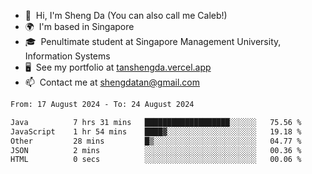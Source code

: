<!---
tan-sd/tan-sd is a ✨ special ✨ repository because its `README.md` (this file) appears on your GitHub profile.
You can click the Preview link to take a look at your changes.
--->
- 👋  Hi, I'm Sheng Da (You can also call me Caleb!)
- 🌍  I'm based in Singapore
- 🎓  Penultimate student at Singapore Management University, Information Systems
- 🖥️  See my portfolio at [tanshengda.vercel.app](https://tanshengda.vercel.app/)
- 📫  Contact me at [shengdatan@gmail.com](mailto:shengdatan@gmail.com)

<!--START_SECTION:waka-->

```txt
From: 17 August 2024 - To: 24 August 2024

Java          7 hrs 31 mins   ███████████████████░░░░░░   75.56 %
JavaScript    1 hr 54 mins    ████▓░░░░░░░░░░░░░░░░░░░░   19.18 %
Other         28 mins         █▒░░░░░░░░░░░░░░░░░░░░░░░   04.77 %
JSON          2 mins          ░░░░░░░░░░░░░░░░░░░░░░░░░   00.36 %
HTML          0 secs          ░░░░░░░░░░░░░░░░░░░░░░░░░   00.06 %
```

<!--END_SECTION:waka-->
